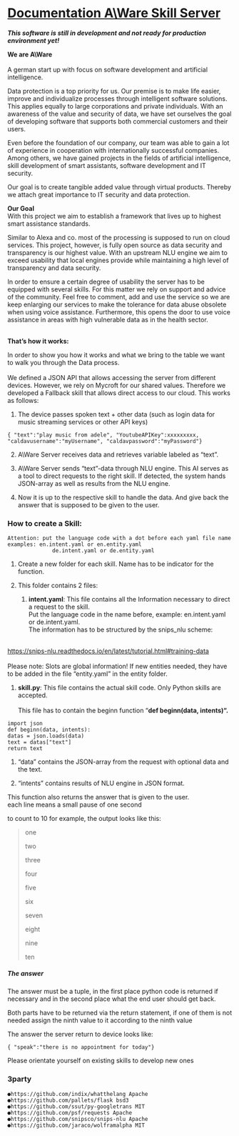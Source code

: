 # [Documentation A\\Ware Skill Server](https://documentation.a-ware.io/?docs=skill-server)

***This software is still in development and not ready for production environment yet!***

**We are A\\Ware**\
\
A german start up with focus on software development and artificial intelligence.

Data protection is a top priority for us. Our premise is to make life easier, improve and individualize processes through intelligent software solutions. This applies equally to large corporations and private individuals. With an awareness of the value and security of data, we have set ourselves the goal of developing software that supports both commercial customers and their users.

Even before the foundation of our company, our team was able to gain a lot of experience in cooperation with internationally successful companies. Among others, we have gained projects in the fields of artificial intelligence, skill development of smart assistants, software development and IT security.

Our goal is to create tangible added value through virtual products. Thereby we attach great importance to IT security and data protection.

**Our Goal**\
With this project we aim to establish a framework that lives up to highest smart assistance standards.

Similar to Alexa and co. most of the processing is supposed to run on cloud services. This project, however, is fully open source as data security and transparency is our highest value. With an upstream NLU engine we aim to exceed usability that local engines provide while maintaining a high level of transparency and data security.

In order to ensure a certain degree of usability the server has to be equipped with several skills. For this matter we rely on support and advice of the community. Feel free to comment, add and use the service so we are keep enlarging our services to make the tolerance for data abuse obsolete when using voice assistance. Furthermore, this opens the door to use voice assistance in areas with high vulnerable data as in the health sector.

\
**That’s how it works:**

In order to show you how it works and what we bring to the table we want to walk you through the Data process.\
\
We defined a JSON API that allows accessing the server from different devices. However, we rely on Mycroft for our shared values. Therefore we developed a Fallback skill that allows direct access to our cloud. This works as follows:

1. The device passes spoken text + other data (such as login data for music streaming services or other API keys)

```
{ "text":"play music from adele", "YoutubeAPIKey":xxxxxxxxx, "caldavusername":"myUsername", "caldavpassword":"myPassword"}
```

2. A\\Ware Server receives data and retrieves variable labeled as “text”.

3. A\\Ware Server sends “text”-data through NLU engine. This AI serves as a tool to direct requests to the right skill. If detected, the system hands JSON-array as well as results from the NLU engine.

4. Now it is up to the respective skill to handle the data. And give back the answer that is supposed to be given to the user.

### **How to create a Skill:**

```
Attention: put the language code with a dot before each yaml file name
examples: en.intent.yaml or en.entity.yaml                
              de.intent.yaml or de.entity.yaml
```

1. Create a new folder for each skill. Name has to be indicator for the function.

2. This folder contains 2 files:

   1. **intent.yaml**: This file contains all the Information necessary to direct a request to the skill.\
      Put the language code in the name before, example: en.intent.yaml or de.intent.yaml.\
      The information has to be structured by the snips_nlu scheme:

\
<https://snips-nlu.readthedocs.io/en/latest/tutorial.html#training-data> \
\
Please note: Slots are global information! If new entities needed, they have to be added in the file “entity.yaml” in the entity folder.

1. **skill.py**: This file contains the actual skill code. Only Python skills are accepted. \
   \
   This file has to contain the beginn function “**def beginn(data, intents)“.**

```
import json
def beginn(data, intents):
datas = json.loads(data)
text = datas["text"]
return text
```

1. “data” contains the JSON-array from the request with optional data and the text.

2. “intents” contains results of NLU engine in JSON format.

This function also returns the answer that is given to the user.\
each line means a small pause of one second

to count to 10 for example, the output looks like this:

> one
>
> two
>
> three
>
> four
>
> five
>
> six
>
> seven
>
> eight
>
> nine
>
> ten

##### **The answer**

The answer must be a tuple, in the first place python code is returned if necessary and in the second place what the end user should get back.

Both parts have to be returned via the return statement, if one of them is not needed assign the ninth value to it according to the ninth value

The answer the server return to device looks like:

```
{ "speak":"there is no appointment for today"}
```

Please orientate yourself on existing skills to develop new ones

### **3party**

    ●https://github.com/indix/whatthelang Apache
    ●https://github.com/pallets/flask bsd3
    ●https://github.com/ssut/py-googletrans MIT
    ●https://github.com/psf/requests Apache
    ●https://github.com/snipsco/snips-nlu Apache
    ●https://github.com/jaraco/wolframalpha MIT

